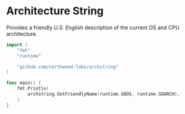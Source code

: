 # Architecture String

Provides a friendly _U.S. English_ description of the current OS and CPU architecture.

```go
import (
    "fmt"
    "runtime"

    "github.com/northwood-labs/archstring"
)

func main() {
    fmt.Println(
        archstring.GetFriendlyName(runtime.GOOS, runtime.GOARCH),
    )
}
```
